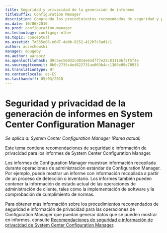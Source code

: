 ```yaml
---
title: Seguridad y privacidad de la generación de informes
titleSuffix: Configuration Manager
description: Comprenda los procedimientos recomendados de seguridad y privacidad al usar la funcionalidad de informes en Configuration Manager.
ms.date: 10/06/2016
ms.prod: configuration-manager
ms.technology: configmgr-other
ms.topic: conceptual
ms.assetid: 7a555e06-e6d7-4ebb-8252-412b7c5ad1c1
author: aczechowski
manager: dougeby
ms.author: aaroncz
ms.openlocfilehash: d9c5ec56032cd014e63dff7e22c83119bf2f5f4e
ms.sourcegitcommit: 0b0c2735c4ed822731ae069b4cc1380e89e78933
ms.translationtype: HT
ms.contentlocale: es-ES
ms.lasthandoff: 05/03/2018
---
```

# <a name="security-and-privacy-for-reporting-in-system-center-configuration-manager"></a>Seguridad y privacidad de la generación de informes en System Center Configuration Manager

*Se aplica a: System Center Configuration Manager (Rama actual)*

Este tema contiene recomendaciones de seguridad e información de privacidad para los informes de System Center Configuration Manager.  

 Los informes de Configuration Manager muestran información recopilada durante operaciones de administración estándar de Configuration Manager. Por ejemplo, puede mostrar un informe con información recopilada a partir de un proceso de detección o inventario. Los informes también pueden contener la información de estado actual de las operaciones de administración de cliente, tales como la implementación de software y la comprobación de cumplimiento de normas.  

 Para obtener más información sobre los procedimientos recomendados de seguridad e información de privacidad para las operaciones de Configuration Manager que puedan generar datos que se pueden mostrar en informes, consulte [Recomendaciones de seguridad e información de privacidad de System Center Configuration Manager](../../plan-design/security/security-best-practices-and-privacy-information.md).  
